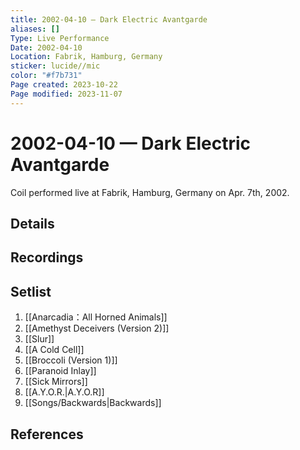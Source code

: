 ```yaml
---
title: 2002-04-10 — Dark Electric Avantgarde
aliases: []
Type: Live Performance
Date: 2002-04-10
Location: Fabrik, Hamburg, Germany
sticker: lucide//mic
color: "#f7b731"
Page created: 2023-10-22
Page modified: 2023-11-07
---
```


# 2002-04-10 — Dark Electric Avantgarde

Coil performed live at Fabrik, Hamburg, Germany on Apr. 7th, 2002.

## Details


## Recordings


## Setlist
1. [[Anarcadia：All Horned Animals]]
2. [[Amethyst Deceivers (Version 2)]]
3. [[Slur]]
4. [[A Cold Cell]]
5. [[Broccoli (Version 1)]]
6. [[Paranoid Inlay]]
7. [[Sick Mirrors]]
8. [[A.Y.O.R.|A.Y.O.R]]
9. [[Songs/Backwards|Backwards]]

## References

[^1]: [Entry at Live Coil Archive](https://live-coil-archive.com/2002-part1/2002-fabrik/)
